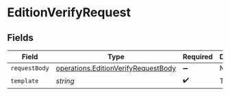 # EditionVerifyRequest


## Fields

| Field                                                                                             | Type                                                                                              | Required                                                                                          | Description                                                                                       |
| ------------------------------------------------------------------------------------------------- | ------------------------------------------------------------------------------------------------- | ------------------------------------------------------------------------------------------------- | ------------------------------------------------------------------------------------------------- |
| `requestBody`                                                                                     | [operations.EditionVerifyRequestBody](../../../sdk/models/operations/editionverifyrequestbody.md) | :heavy_minus_sign:                                                                                | N/A                                                                                               |
| `template`                                                                                        | *string*                                                                                          | :heavy_check_mark:                                                                                | Template id                                                                                       |